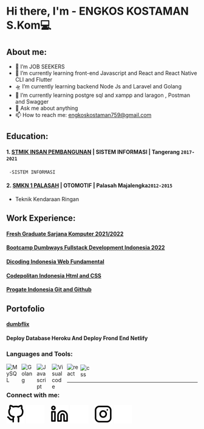 # Hi there, I'm  - ENGKOS KOSTAMAN S.Kom💻
## About me:
- 🔭 I’m JOB SEEKERS
- 🌱 I’m currently learning front-end  Javascript and React and React Native CLI and Flutter 
- 🛸 I’m currently learning  backend Node Js and Laravel and Golang
- 🧩 I’m currently learning  postgre sql and xampp and laragon , Postman and Swagger
- 💬 Ask me about anything
- 📫 How to reach me: engkoskostaman759@gmail.com

## Education:

#### 1. [STMIK INSAN PEMBANGUNAN](https://ipem.ac.id/) | SISTEM INFORMASI | Tangerang `2017-2021`
     -SISTEM INFORMASI
 #### 2. [SMKN 1 PALASAH](https://smkn1palasah.sch.id/) | OTOMOTIF | Palasah Majalengka`2012-2015`
   - Teknik Kendaraan Ringan

## Work Experience:
#### [Fresh Graduate Sarjana Komputer 2021/2022](https://ipem.ac.id/)
#### [Bootcamp Dumbways Fullstack Development Indonesia 2022](https://dumbways.id/certificate?u=62c6cf38c106ac003bfd4219&t=r)
#### [Dicoding Indonesia Web Fundamental](https://www.dicoding.com/certificates/QLZ987912X5D)
#### [Codepolitan Indonesia Html and CSS](https://www.codepolitan.com/c/BUHNZ4W/)
#### [Progate Indonesia Git and Github](https://progate.com/course_certificate/eadb18f4rh0n13)

## Portofolio
#### [dumbflix](https://gregarious-blancmange-ce9db9.netlify.app/)
#### Deploy Database Heroku And Deploy Frond End Netlify 
### Languages and Tools:

[<img align="left" alt="MySQL" width="30px" src="https://cdn-icons-png.flaticon.com/512/1199/1199128.png" style="padding-right:10px;" />][webdev]
[<img align="left" alt="Golang" width="30px" src="https://academy.alterra.id/blog/wp-content/uploads/2021/07/golang-img.png" style="padding-right:10px;" />][webdev]
[<img align="left" alt="Javascript" width="30px" src="https://www.logolynx.com/images/logolynx/s_b6/b6eac18f2577f07b92644a0e8f6fcb3b.png" style="padding-right:10px;" />][webdev]
[<img align="left" alt="Visualcode" width="30px" src="https://cdn.worldvectorlogo.com/logos/visual-studio-code-1.svg" style="padding-right:10px;" />][webdev]
[<img align="left" alt="react" width="35px" src="https://upload.wikimedia.org/wikipedia/commons/thumb/a/a7/React-icon.svg/2300px-React-icon.svg.png" style="padding-right:0px;" />][webdev]
[<img align="left" alt="css" width="26px" src="https://e7.pngegg.com/pngimages/239/228/png-clipart-html-css3-cascading-style-sheets-logo-markup-language-digital-agency-miscellaneous-blue-thumbnail.png" style="padding-right:10px;margin-top:2px" />][webdev]

<br />
<br />

---
### Connect with me:

[![website](./img/github-light.svg)](https://github.com/engkoskostaman97#gh-light-mode-only)
[![website](./img/github-dark.svg)](https://github.com/engkoskostaman97#gh-dark-mode-only)
&nbsp;&nbsp;
[![website](./img/linkedin-light.svg)](https://www.linkedin.com/in/https://www.linkedin.com/in/engkos-kostaman97/#gh-light-mode-only)
[![website](./img/linkedin-dark.svg)](https://www.linkedin.com/in/https://www.linkedin.com/in/engkos-kostaman97/#gh-dark-mode-only)
&nbsp;&nbsp;
[![website](./img/instagram-light.svg)](https://www.instagram.com/enkos97#gh-light-mode-only)
[![website](./img/instagram-dark.svg)](https://www.instagram.com/enkos97/#gh-dark-mode-only)



[webdev]:https://github.com/engkoskostaman97/engkoskostaman97
